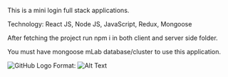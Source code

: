 This is a mini login full stack applications.

Technology: 
React JS,
Node JS,
JavaScript,
Redux,
Mongoose

After fetching the project run npm i in both client and server side folder.

You must have mongoose mLab database/cluster to use this application.

![GitHub Logo](/images/logo.png)
Format: ![Alt Text](url)

